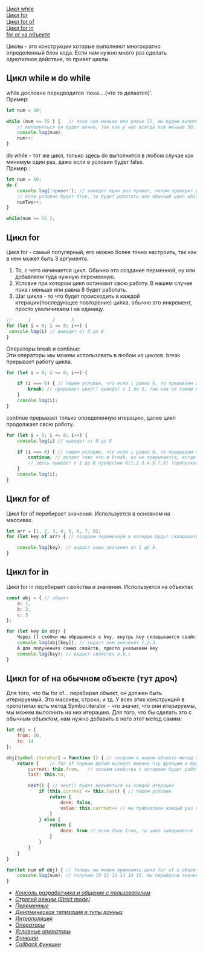 [Цикл while](#while)<br>
[Цикл for](#for)<br>
[Цикл for of](#forOf)<br>
[Цикл for in](#forIn)<br>
[for or на объекте](#)<br>


Циклы - это конструкции которые выполняют многократно определенный блок кода. Если нам нужно много раз сделать однотипное действие, то привет циклы.
## <a name ='while'> Цикл while и do while </a> ##
while дословно передводится 'пока....(что то делается)'.<br>
Пример:
```javaScript
let num = 50;

while (num <= 55 ) {   // пока num меньше или равно 55, мы будем выполнять код.
    // выполняться он будет вечно, так как у нас всегда num меньше 50, по этому используем инкремент
    console.log(num);
    num++;
}

```
do while - тот же цикл, только здесь do выполнится в любом случае как минимум один раз, даже если в условии будет false.<br>
Пример :
```javaScript
let num = 50;
do {
    console.log('привет'); // выведет один раз привет, потом проверит условие, оно не выполнится и прервется, 
    // если условие будет true, то будет работать как обычный цикл while.
    numTwo++;
}

while(num >= 55 ); 
```
## <a name ='for'> Цикл for </a> ##

Цикл for - самый популярный, его можно более точно настроить, так как в нем может быть 3 аргумента.<br>
 1. То, с чего начинается цикл. Обычно это создание перменной, ну или добавляем туда нужную переменную.
 2. Условие при котором цикл остановит свою работу. В нашем случае пока i меньше или равна 8 будет работать.
 3. Шаг цикла - то что будет происходить в каждой итерации(последующее повторение) цилка, обычно это инкремент, просто увеличиваем i на единицу.
```javaScript
//      1        2      3
for (let i = 0; i <= 8; i++) {
 console.log(i) // выведет от 0 до 8
}
```
Операторы break и continue:<br>
Эти операторы мы можем использовать в любом из циклов.
break прерывает работу цикла.
```javaScript 
for (let i = 0; i <= 8; i++) {

    if (i === 6) { // пишем условие, что если i равна 6, то прерываем цикл!
        break; // прерывает цикл!! выведет с 1 до 5, так как на самой 6 произошел break и все прервалось!
    }
    console.log(i);
}
```
continue прерывает только определенную итерацию, далее цикл продолжает свою работу.
```javaScript
for (let i = 0; i <= 8; i++) {
    console.log(i) // выведет от 0 до 8

    if (i === 6) { // пишем условие, что если i равна 6, то прерываем цикл!!
        continue; // делает тоже что и break, но не прерывается, когда он доходит до 6 он сбрасывает цикл, а потом продолжает его опять
        // здесь выведет с 1 до 8 пропустив 6(1.2.3.4.5.7.8) (пропускает нужный шаг, по сути)
    }
    console.log(i);
}
```

## <a name = 'forOf'> Цикл for of </a> ##
Цикл for of перебирает значения. Используется в основном на массивах. 
```javaScript
let arr = [1, 2, 3, 4, 5, 6, 7, 8];
for (let key of arr) { // создаем переменную в которую будут складываться наши ключи(значения) и указываем ключевое слово of и после него массив который перебираем.

    console.log(key); // выдаст наши значения от 1 до 8.
}
```
## <a name = 'forIn'> Цикл for in </a> ##
Цикл for in перебирает свойства и значения. Используется на объектах
```javaScript
const obj = { // объект
    a: 1,
    b: 2,
    c: 3
};

for (let key in obj) {
    Через [] скобки мы обращаемся к key, внутрь key складываются свойства, таким синтаксисам мы получаем именно значения этих свойств
    console.log(obj[key]); // выдаст нам значения 1,2,3. 
    А для получениях самих свойств, просто указываем key
    console.log(key); // выдаст свойства a,b,c
}
```

## <a name = 'forOfObj'> Цикл for of на обычном объекте (тут дроч) </a> ##
Для того, что бы for of... перебирал объект, он должен быть итерируемый. Это массивы, строки, и тд. У всех этих конструкций в прототипах есть метод Symbol.iterator - что значит, что они итерируемы, мы можем выполнить на них итерацию. Для того, что бы сделать это с обычным объектом, нам нужно добавить в него этот метод самим:
```javaScript
let obj = {
    from: 10,
    to: 14
};

obj[Symbol.iterator] = function () { // создаем в нашем объекте метод Symbol.iterator. Symbol.iterator - это ключ, а функция в нем значение.
    return {    // for of первым делом вызовет именно эту функцию и будет работать, с тем, что она возвращает
        currnet: this.from,   // созаем свойства с котороми будет работать цикл. Это будут наши свойства из объекта, где this = obj
        last: this.to,

        next() { // next() будет вызываться на каждой итерации
            if (this.currnet <= this.last) { // пишем условие
                return {
                    done: false, 
                    value: this.currnet++ // мы прибавляем каждый раз по 1 в свойство currnet
                }
            } else {
                return {
                    done: true // если done true, то цикл завершается
                }
            }
        }
    }
}

for(let num of obj) { // Теперь мы можем применить цикл for of к объекту
    console.log(num); // получим 10 11 12 13 14 15. мы перебрали значения между двумя свойствами
}

```
- [*Консоль разработчика и общение с пользователем*](https://github.com/Aquariids/MyJS/blob/main/app/Programming/Basic%20js/Browser%20Methods%20and%20console.md 'Консоль разработчика и общение с пользователем')<br>
- [*Строгий режим (Strict mode)*](https://github.com/Aquariids/MyJS/blob/main/app/Programming/Basic%20js/use%20strict.md 'Строгий режим в js')<br>
- [*Переменные*](https://github.com/Aquariids/MyJS/blob/main/app/Programming/Basic%20js/Variables.md 'переменные')<br>
- [*Динамическая типизация и типы данных*](https://github.com/Aquariids/MyJS/blob/main/app/Programming/Basic%20js/Data%20types%20and%20dynamic%20typing.md 'Типы данных')<br>
- [*Интерполяция*](https://github.com/Aquariids/MyJS/blob/main/app/Programming/Basic%20js/Interpolation.md 'Интерполяция')<br>
- [*Операторы*](https://github.com/Aquariids/MyJS/blob/main/app/Programming/Basic%20js/Operators.md 'Операторы')<br>
- [*Условные операторы*](https://github.com/Aquariids/MyJS/blob/main/app/Programming/Basic%20js/if%20and%20switch.md 'Условные операторы')<br>
- [*Функции*](https://github.com/Aquariids/MyJS/blob/main/app/Programming/Basic%20js/Functions.md 'Функции')<br>
- [*Callback функции*](https://github.com/Aquariids/MyJS/blob/main/app/Programming/Basic%20js/Callback%20functions.md 'callback функции')<br>
  
   
    
   

